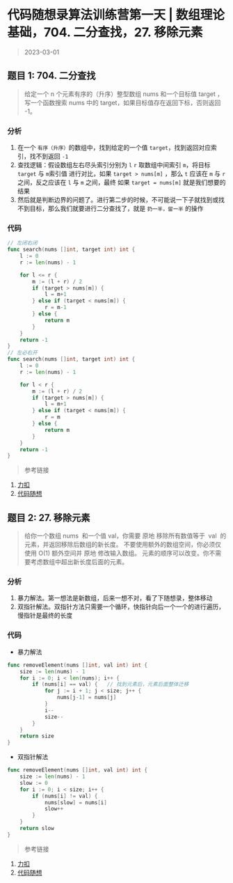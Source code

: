 # 代码随想录算法训练营第一天 | 数组理论基础，704. 二分查找，27. 移除元素

> 2023-03-01

## 题目 1: 704. 二分查找

> 给定一个 n 个元素有序的（升序）整型数组 nums 和一个目标值 target ，写一个函数搜索 nums 中的 target，如果目标值存在返回下标，否则返回 -1。

### 分析

1. 在一个 `有序（升序）`的数组中，找到给定的一个值 `target`，找到返回对应索引，找不到返回 `-1`
2. 查找逻辑：假设数组左右尽头索引分别为 `l` `r` 取数组中间索引 `m`，将目标 `target` 与 `m`索引值 进行对比，如果 `target > nums[m]` ，那么 `t` 应该在 `m` 与 `r` 之间，反之应该在 `l` 与 `m` 之间，最终 如果 `target = nums[m]` 就是我们想要的结果
3. 然后就是判断边界的问题了。进行第二步的时候，不可能说一下子就找到或找不到目标，那么我们就要进行二分查找了，就是 `扔一半，留一半` 的操作

### 代码

```go
// 左闭右闭
func search(nums []int, target int) int {
    l := 0
    r := len(nums) - 1

    for l <= r {
        m := (l + r) / 2
        if (target > nums[m]) {
            l = m+1
        } else if (target < nums[m]) {
            r = m-1
        } else {
            return m
        }
    }
	return -1
}
// 左必右开
func search(nums []int, target int) int {
    l := 0
    r := len(nums) - 1

    for l < r {
        m := (l + r) / 2
        if (target > nums[m]) {
            l = m+1
        } else if (target < nums[m]) {
            r = m
        } else {
            return m
        }
    }
	return -1
}
```

> 参考链接

1. [力扣](https://leetcode.cn/problems/binary-search/)
2. [代码随想](https://programmercarl.com/0704.%E4%BA%8C%E5%88%86%E6%9F%A5%E6%89%BE.html)

## 题目 2: 27. 移除元素

> 给你一个数组 nums  和一个值 val，你需要 原地 移除所有数值等于  val  的元素，并返回移除后数组的新长度。
> 不要使用额外的数组空间，你必须仅使用 O(1) 额外空间并 原地 修改输入数组。
> 元素的顺序可以改变。你不需要考虑数组中超出新长度后面的元素。

### 分析

1. 暴力解法。第一想法是新数组，后来一想不对，看了下随想录，整体移动
2. 双指针解法。双指针方法只需要一个循环，快指针向后一个一个的进行遍历，慢指针是最终的长度

### 代码

- 暴力解法

```go
func removeElement(nums []int, val int) int {
    size := len(nums) - 1
    for i := 0; i < len(nums); i++ {
        if (nums[i] == val) {   // 找到元素后，元素后面整体迁移
            for j := i + 1; j < size; j++ {
                nums[j-1] = nums[j]
            }
            i--
            size--
        }
    }
    return size
}
```

- 双指针解法

```go
func removeElement(nums []int, val int) int {
	size := len(nums) - 1
    slow := 0
	for i := 0; i < size; i++ {
        if (nums[i] != val) {
            nums[slow] = nums[i]
            slow++
        }
	}
	return slow
}
```

> 参考链接

1. [力扣](https://leetcode.cn/problems/remove-element/)
2. [代码随想](https://programmercarl.com/0027.%E7%A7%BB%E9%99%A4%E5%85%83%E7%B4%A0.html)
